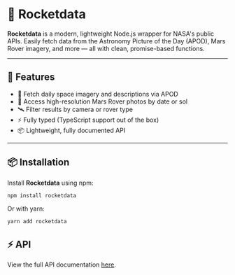 # 🚀 Rocketdata

**Rocketdata** is a modern, lightweight Node.js wrapper for NASA's public APIs. Easily fetch data from the Astronomy Picture of the Day (APOD), Mars Rover imagery, and more — all with clean, promise-based functions.

---

## 🌌 Features

- 🌠 Fetch daily space imagery and descriptions via APOD
- 🤖 Access high-resolution Mars Rover photos by date or sol
- 🛰️ Filter results by camera or rover type
- ⚡ Fully typed (TypeScript support out of the box)
- 📦 Lightweight, fully documented API

---

## 📦 Installation

Install **Rocketdata** using npm:

```bash
npm install rocketdata
```

Or with yarn:

```bash
yarn add rocketdata
```

## ⚡ API 

View the full API documentation [here](API.md).